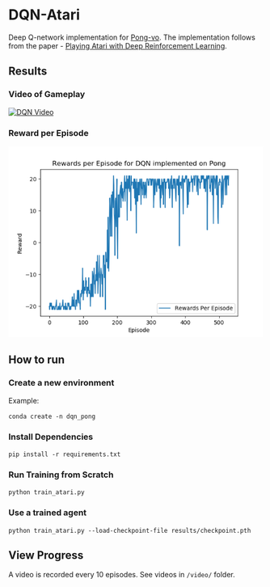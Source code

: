 # DQN-Atari
Deep Q-network implementation for [Pong-vo](https://gym.openai.com/envs/Pong-v0/).  The implementation follows from the paper - [Playing Atari with Deep Reinforcement Learning](https://arxiv.org/abs/1312.5602).
## Results
### Video of Gameplay
[![DQN Video](http://img.youtube.com/vi/DcyMFIKsVNI/0.jpg)](http://www.youtube.com/watch?v=DcyMFIKsVNI "DQN For Atari Pong")
### Reward per Episode
![Rewards Per Episode](./results/results_per_episode.png)
## How to run
### Create a new environment
Example: 
```
conda create -n dqn_pong
``` 

### Install Dependencies
```
pip install -r requirements.txt
```

### Run Training from Scratch
```
python train_atari.py
```
### Use a trained agent
```
python train_atari.py --load-checkpoint-file results/checkpoint.pth
```
## View Progress
A video is recorded every 10 episodes. See videos in `/video/` folder. 
